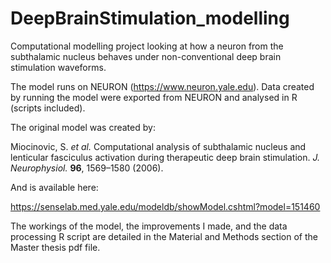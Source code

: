 # DeepBrainStimulation_modelling

Computational modelling project looking at how a neuron from the subthalamic nucleus behaves under non-conventional deep brain stimulation waveforms.

The model runs on NEURON (https://www.neuron.yale.edu). Data created by running the model were exported from NEURON and analysed in R (scripts included).

The original model was created by:

Miocinovic, S. _et al._ Computational analysis of subthalamic nucleus and lenticular fasciculus activation during therapeutic deep brain stimulation. _J. Neurophysiol._ **96**, 1569–1580 (2006).

And is available here:

https://senselab.med.yale.edu/modeldb/showModel.cshtml?model=151460

The workings of the model, the improvements I made, and the data processing R script are detailed in the Material and Methods section of the Master thesis pdf file.
